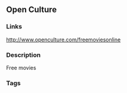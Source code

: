 ## Open Culture

### Links
http://www.openculture.com/freemoviesonline

### Description
Free movies

### Tags

